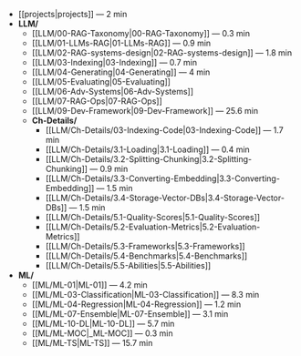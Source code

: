 
<!-- toc:start -->

- [[projects|projects]] — 2 min
- **LLM/**
  - [[LLM/00-RAG-Taxonomy|00-RAG-Taxonomy]] — 0.3 min
  - [[LLM/01-LLMs-RAG|01-LLMs-RAG]] — 0.9 min
  - [[LLM/02-RAG-systems-design|02-RAG-systems-design]] — 1.8 min
  - [[LLM/03-Indexing|03-Indexing]] — 0.7 min
  - [[LLM/04-Generating|04-Generating]] — 4 min
  - [[LLM/05-Evaluating|05-Evaluating]]
  - [[LLM/06-Adv-Systems|06-Adv-Systems]]
  - [[LLM/07-RAG-Ops|07-RAG-Ops]]
  - [[LLM/09-Dev-Framework|09-Dev-Framework]] — 25.6 min
  - **Ch-Details/**
    - [[LLM/Ch-Details/03-Indexing-Code|03-Indexing-Code]] — 1.7 min
    - [[LLM/Ch-Details/3.1-Loading|3.1-Loading]] — 0.4 min
    - [[LLM/Ch-Details/3.2-Splitting-Chunking|3.2-Splitting-Chunking]] — 0.9 min
    - [[LLM/Ch-Details/3.3-Converting-Embedding|3.3-Converting-Embedding]] — 1.5 min
    - [[LLM/Ch-Details/3.4-Storage-Vector-DBs|3.4-Storage-Vector-DBs]] — 1.5 min
    - [[LLM/Ch-Details/5.1-Quality-Scores|5.1-Quality-Scores]]
    - [[LLM/Ch-Details/5.2-Evaluation-Metrics|5.2-Evaluation-Metrics]]
    - [[LLM/Ch-Details/5.3-Frameworks|5.3-Frameworks]]
    - [[LLM/Ch-Details/5.4-Benchmarks|5.4-Benchmarks]]
    - [[LLM/Ch-Details/5.5-Abilities|5.5-Abilities]]
- **ML/**
  - [[ML/ML-01|ML-01]] — 4.2 min
  - [[ML/ML-03-Classification|ML-03-Classification]] — 8.3 min
  - [[ML/ML-04-Regression|ML-04-Regression]] — 1.2 min
  - [[ML/ML-07-Ensemble|ML-07-Ensemble]] — 3.1 min
  - [[ML/ML-10-DL|ML-10-DL]] — 5.7 min
  - [[ML/ML-MOC|_ML-MOC]] — 0.3 min
  - [[ML/ML-TS|ML-TS]] — 15.7 min

<!-- toc:end -->
